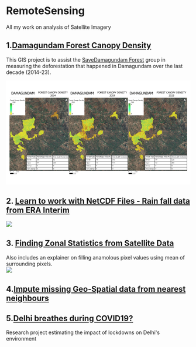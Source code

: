 # RemoteSensing
All my work on analysis of Satellite Imagery

## 1.[Damagundam Forest Canopy Density](https://d-saikrishna.github.io/GIS_RemoteSensing/Damagundam/)

This GIS project is to assist the [SaveDamagundam Forest](https://www.instagram.com/savedamagundamforest/) group in measuring the deforestation that happened in Damagundam over the last decade (2014-23).

<img src="https://github.com/d-saikrishna/GIS_RemoteSensing/blob/master/Damagundam/results/Damagundam.png" />

## 2. [Learn to work with NetCDF Files - Rain fall data from ERA Interim](https://github.com/d-saikrishna/RemoteSensing/tree/master/Rainfall)
<img src="https://github.com/d-saikrishna/RemoteSensing/blob/master/Rainfall/ADC0760B-924B-4395-997B-42854A082166.gif" />

## 3. [Finding Zonal Statistics from Satellite Data](https://github.com/d-saikrishna/RemoteSensing/blob/master/Rainfall/Zonal%20Statistics.ipynb)
Also includes an explainer on filling anamolous pixel values using mean of surrounding pixels.  
<img src="https://github.com/d-saikrishna/RemoteSensing/blob/master/Rainfall/Zonal_Stats_rain.gif" >

## 4.[Impute missing Geo-Spatial data from nearest neighbours](https://github.com/d-saikrishna/RemoteSensing/blob/master/Rainfall/GeoImputation.ipynb)

## 5.[Delhi breathes during COVID19?](https://github.com/d-saikrishna/GIS_RemoteSensing/tree/master/Covid_Env)
Research project estimating the impact of lockdowns on Delhi's environment

